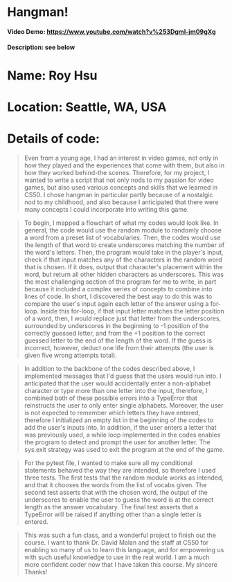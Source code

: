 # Hangman!
#### Video Demo:  <https://www.youtube.com/watch?v%253DgmI-jm09gXg>
#### Description: see below
# Name: Roy Hsu
# Location: Seattle, WA, USA
# Details of code:

> Even from a young age, I had an interest in video games, not only in how they played and the experiences that come with them, but also in how they worked behind-the scenes. Therefore, for my project, I wanted to write a script that not only nods to my passion for video games, but also used various concepts and skills that we learned in CS50. I chose hangman in particular partly because of a nostalgic nod to my childhood, and also because I anticipated that there were many concepts I could incorporate into writing this game.

> To begin, I mapped a flowchart of what my codes would look like. In general, the code would use the random module to randomly choose a word from a preset list of vocabularies. Then, the codes would use the length of that word to create underscores matching the number of the word's letters. Then, the program would take in the player's input, check if that input matches any of the characters in the random word that is chosen. If it does, output that character's placement within the word, but return all other hidden characters as underscores. This was the most challenging section of the program for me to write, in part because it included a complex series of concepts to combine into lines of code. In short, I discovered the best way to do this was to compare the user's input again each letter of the answer using a for-loop. Inside this for-loop, if that input letter matches the letter position of a word, then, I would replace just that letter from the underscores, surrounded by underscores in the beginning to -1 position of the correctly guessed letter, and from the +1 position to the correct guessed letter to the end of the length of the word. If the guess is incorrect, however, deduct one life from their attempts (the user is given five wrong attempts total).

> In addition to the backbone of the codes described above, I implemented messages that I'd guess that the users would run into. I anticipated that the user would accidentally enter a non-alphabet character or type more than one letter into the input, therefore, I combined both of these possible errors into a TypeError that reinstructs the user to only enter single alphabets. Moreover, the user is not expected to remember which letters they have entered, therefore I initialized an empty list in the beginning of the codes to add the user's inputs into. In addition, if the user enters a letter that was previously used, a while loop implemented in the codes enables the program to detect and prompt the user for another letter. The sys.exit strategy was used to exit the program at the end of the game.

> For the pytest file, I wanted to make sure all my conditional statements behaved the way they are intended, so therefore I used three tests. The first tests that the random module works as intended, and that it chooses the words from the list of vocabs given. The second test asserts that with the chosen word, the output of the underscores to enable the user to guess the word is at the correct length as the answer vocabulary. The final test asserts that a TypeError will be raised if anything other than a single letter is entered.

> This was such a fun class, and a wonderful project to finish out the course. I want to thank Dr. David Malan and the staff at CS50 for enabling so many of us to learn this language, and for empowering us with such useful knowledge to use in the real world. I am a much more confident coder now that I have taken this course. My sincere Thanks!
